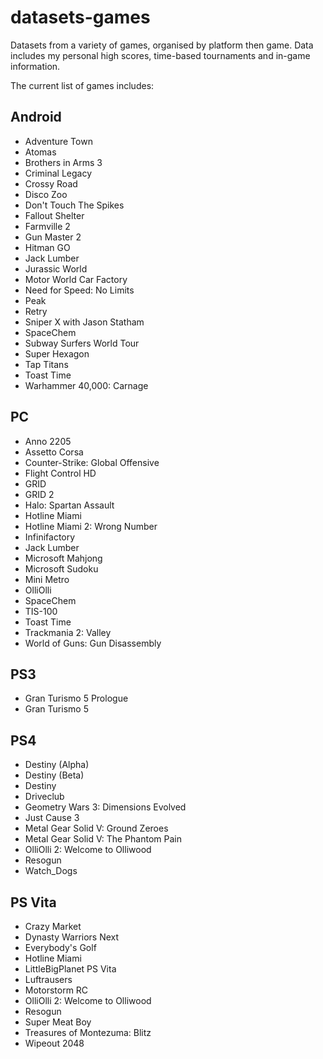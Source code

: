 datasets-games
====================
Datasets from a variety of games, organised by platform then game. Data includes my personal high scores, time-based tournaments and in-game information.

The current list of games includes:

## Android
* Adventure Town
* Atomas
* Brothers in Arms 3
* Criminal Legacy
* Crossy Road
* Disco Zoo
* Don't Touch The Spikes
* Fallout Shelter
* Farmville 2
* Gun Master 2
* Hitman GO
* Jack Lumber
* Jurassic World
* Motor World Car Factory
* Need for Speed: No Limits
* Peak
* Retry
* Sniper X with Jason Statham
* SpaceChem
* Subway Surfers World Tour
* Super Hexagon
* Tap Titans
* Toast Time
* Warhammer 40,000: Carnage

## PC
* Anno 2205
* Assetto Corsa
* Counter-Strike: Global Offensive
* Flight Control HD
* GRID
* GRID 2
* Halo: Spartan Assault
* Hotline Miami
* Hotline Miami 2: Wrong Number
* Infinifactory
* Jack Lumber
* Microsoft Mahjong
* Microsoft Sudoku
* Mini Metro
* OlliOlli
* SpaceChem
* TIS-100
* Toast Time
* Trackmania 2: Valley
* World of Guns: Gun Disassembly

## PS3
* Gran Turismo 5 Prologue
* Gran Turismo 5

## PS4
* Destiny (Alpha)
* Destiny (Beta)
* Destiny
* Driveclub
* Geometry Wars 3: Dimensions Evolved
* Just Cause 3
* Metal Gear Solid V: Ground Zeroes
* Metal Gear Solid V: The Phantom Pain
* OlliOlli 2: Welcome to Olliwood
* Resogun
* Watch_Dogs

## PS Vita
* Crazy Market
* Dynasty Warriors Next
* Everybody's Golf
* Hotline Miami
* LittleBigPlanet PS Vita
* Luftrausers
* Motorstorm RC
* OlliOlli 2: Welcome to Olliwood
* Resogun
* Super Meat Boy
* Treasures of Montezuma: Blitz
* Wipeout 2048
